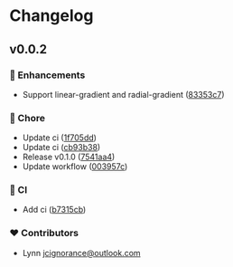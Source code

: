 # Changelog


## v0.0.2


### 🚀 Enhancements

- Support linear-gradient and radial-gradient ([83353c7](https://github.com/Jackie1210/css-gradient-parser/commit/83353c7))

### 🏡 Chore

- Update ci ([1f705dd](https://github.com/Jackie1210/css-gradient-parser/commit/1f705dd))
- Update ci ([cb93b38](https://github.com/Jackie1210/css-gradient-parser/commit/cb93b38))
- Release v0.1.0 ([7541aa4](https://github.com/Jackie1210/css-gradient-parser/commit/7541aa4))
- Update workflow ([003957c](https://github.com/Jackie1210/css-gradient-parser/commit/003957c))

### 🤖 CI

- Add ci ([b7315cb](https://github.com/Jackie1210/css-gradient-parser/commit/b7315cb))

### ❤️ Contributors

- Lynn <jcignorance@outlook.com>

